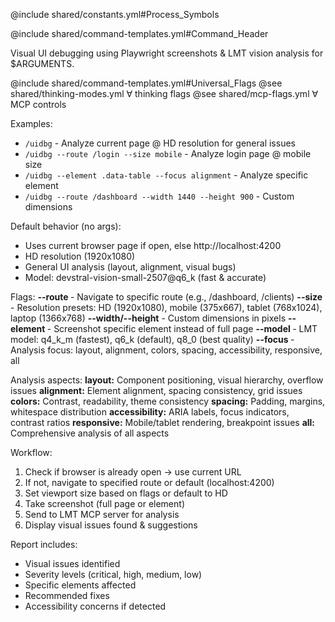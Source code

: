 @include shared/constants.yml#Process_Symbols

@include shared/command-templates.yml#Command_Header

Visual UI debugging using Playwright screenshots & LMT vision analysis for $ARGUMENTS.

@include shared/command-templates.yml#Universal_Flags
@see shared/thinking-modes.yml ∀ thinking flags
@see shared/mcp-flags.yml ∀ MCP controls

Examples:
- `/uidbg` - Analyze current page @ HD resolution for general issues
- `/uidbg --route /login --size mobile` - Analyze login page @ mobile size
- `/uidbg --element .data-table --focus alignment` - Analyze specific element
- `/uidbg --route /dashboard --width 1440 --height 900` - Custom dimensions

Default behavior (no args):
- Uses current browser page if open, else http://localhost:4200
- HD resolution (1920x1080)
- General UI analysis (layout, alignment, visual bugs)
- Model: devstral-vision-small-2507@q6_k (fast & accurate)

Flags:
**--route <path>** - Navigate to specific route (e.g., /dashboard, /clients)
**--size <preset>** - Resolution presets: HD (1920x1080), mobile (375x667), tablet (768x1024), laptop (1366x768)
**--width/--height** - Custom dimensions in pixels
**--element <selector>** - Screenshot specific element instead of full page
**--model <name>** - LMT model: q4_k_m (fastest), q6_k (default), q8_0 (best quality)
**--focus <aspect>** - Analysis focus: layout, alignment, colors, spacing, accessibility, responsive, all

Analysis aspects:
**layout:** Component positioning, visual hierarchy, overflow issues
**alignment:** Element alignment, spacing consistency, grid issues  
**colors:** Contrast, readability, theme consistency
**spacing:** Padding, margins, whitespace distribution
**accessibility:** ARIA labels, focus indicators, contrast ratios
**responsive:** Mobile/tablet rendering, breakpoint issues
**all:** Comprehensive analysis of all aspects

Workflow:
1. Check if browser is already open → use current URL
2. If not, navigate to specified route or default (localhost:4200)
3. Set viewport size based on flags or default to HD
4. Take screenshot (full page or element)
5. Send to LMT MCP server for analysis
6. Display visual issues found & suggestions

Report includes:
- Visual issues identified
- Severity levels (critical, high, medium, low)
- Specific elements affected
- Recommended fixes
- Accessibility concerns if detected